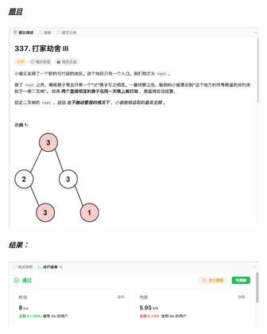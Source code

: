 ##### [题目](https://leetcode.cn/problems/house-robber-iii/)
![pic](img.png)
##### 结果：
![pic](result.png)